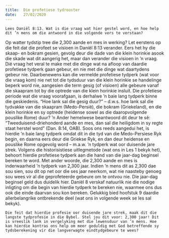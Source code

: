 ```yaml
---
title:  Die profetiese tydrooster
date:   27/02/2020
---
```


`Lees Daniël 8:13. Wat is die vraag wat hier gestel word, en hoe help dit ’n mens om die antwoord in die volgende vers te verstaan?` 

Op watter tydstip tree die 2,300 aande en mes in werking? Let eerstens op die feit dat die profeet se visioen in Daniël 8:13 verander. Eers het hy die skaap- en bokram gesien, gevolg deur die dade van die klein horinkie asook die skade wat dit aangerig het, maar dan verander die visioen in ’n vraag. Dié vraag het veral te make met die dinge wat na afloop van daardie profetiese tydperk gaan gebeur, en nie met die dinge wat daartydens gebeur nie. Daarbenewens kan die vermelde profetiese tydperk (wat voor die vraag kom) nie net tot die tydsduur van die klein horinkie se handelinge beperk word nie, aangesien die term gesig (of visioen) alle gebeure vanaf die skaapram tot by die optrede van die klein horinkie insluit. Die profetiese periode wat die vraag voorafgaan, is derhalwe ’n baie lang tydperk binne die geskiedenis. “Hoe lank sal die gesig duur?” – d.w.s. hoe lank sal die tydvakke van die skaapram (Medo-Persië), die bokram (Griekeland), en die klein horinkie en sy optrede (heidense sowel as die daaropvolgende pouslike Rome) duur? ’n Ander hemelwese beantwoord dit deur te sê: “Tweeduisend-driehonderd aande en mes, dan sal die heiligdom in sy regte staat herstel word” (Dan. 8:14, OAB). Soos ons reeds aangedui het, is hierdie ’n baie lang tydperk omdat dit in die tyd van die Medo-Persiese Ryk begin, en daarna eers deur die Griekse Ryk, en dan deur heidense en pouslike Rome opgevolg word – m.a.w. ’n tydperk wat oor duisende jare strek. Volgens die historisistiese uitlegmetode (wat ons in Les 1 bekyk het), behoort hierdie profetiese tydperk aan die hand van die jaar-dag beginsel bereken te word. Met ander woorde, die 2,300 aande en mes is inderwaarheid ’n tydperk van 2,300 jaar. Indien ’n mens dit as 2,300 dae sou sien, sou dit op net oor die ses jaar neerkom, wat nie naasteby genoeg sou wees vir al die geprofeteerde gebeure om te ontvou nie. Die jaar-dag beginsel geld dus duidelik hier. Daniël 8 verskaf natuurlik nie die nodige inligting om die begin van hierdie tydperk te bereken nie, waarmee ons dus ook die einde daarvan sou kon bereken. Gelukkig bied hoofstuk 9 daardie allerbelangrike ontbrekende deel (wat ons in volgende week se les sal bekyk). 

`Die feit dat hierdie profesie oor duisende jare strek, maak dit die langste tydprofesie in die Bybel. Stel jou dit voor: 2,300 jaar! Dit is vreeslik lank in vergelyking met die lewensduur van ’n mens. Hoe kan hierdie kontras ons help om meer geduldig met God betreffende sy tydsberekening vir die langverwagte eindtydgebeure te wees?`